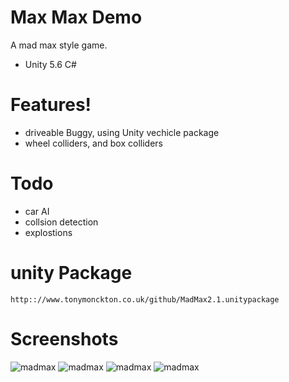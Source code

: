 # Max Max Demo

A mad max style game.

  - Unity 5.6 C#

# Features!

  - driveable Buggy, using Unity vechicle package
  - wheel colliders, and box colliders 

# Todo

  - car AI
  - collsion detection
  - explostions

# unity Package
    http:://www.tonymonckton.co.uk/github/MadMax2.1.unitypackage
    
    
# Screenshots

![madmax](http://www.tonymonckton.co.uk/github/2.jpg)
![madmax](http://www.tonymonckton.co.uk/github/4.jpg)
![madmax](http://www.tonymonckton.co.uk/github/5.jpg)
![madmax](http://www.tonymonckton.co.uk/github/6.jpg)

